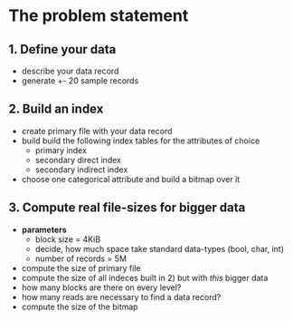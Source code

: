 # The problem statement

## 1. Define your data
- describe your data record
- generate +- 20 sample records

## 2. Build an index
- create primary file with your data record
- build build the following index tables for the attributes of choice
    - primary index
    - secondary direct index
    - secondary indirect index
- choose one categorical attribute and build a bitmap over it

## 3. Compute real file-sizes for bigger data
- **parameters**
    - block size = 4KiB
    - decide, how much space take standard data-types (bool, char, int)
    - number of records = 5M
- compute the size of primary file
- compute the size of all indeces built in 2) but with *this* bigger data
- how many blocks are there on every level?
- how many reads are necessary to find a data record?
- compute the size of the bitmap

